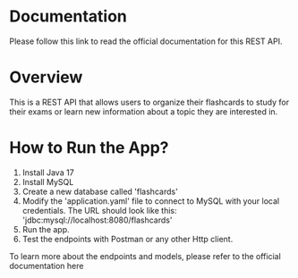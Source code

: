 # Documentation
Please follow this link to read the official documentation for this REST API.

# Overview 
This is a REST API that allows users to organize their flashcards to study for their exams or learn new information about a topic they are interested in.

# How to Run the App?
1) Install Java 17
2) Install MySQL
3) Create a new database called 'flashcards'
4) Modify the 'application.yaml' file to connect to MySQL with your local credentials. The URL should look like this: 'jdbc:mysql://localhost:8080/flashcards'
5) Run the app.
6) Test the endpoints with Postman or any other Http client.

To learn more about the endpoints and models, please refer to the official documentation here 
